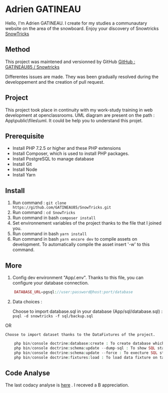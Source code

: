 # Adrien GATINEAU

Hello, I'm Adrien GATINEAU. I create for my studies a communautary website on the area of the snowboard. Enjoy your discovery of Snowtricks 
[SnowTricks](http://51.15.234.228:8000/public/home)

## Method
This project was maintened and versionned by GitHub
[GitHub : GATINEAU85 / Snowtricks](https://github.com/GATINEAU85/SnowTricks)

Differentes issues are made. They was been gradually resolved during the developpement and the creation of pull request. 

## Project

This project took place in continuity with my work-study training in web development at openclassrooms.
UML diagram are present on the path : App\public\files\uml. It could be help you to understand this projet. 

## Prerequisite 

* Install PHP 7.2.5 or higher and these PHP extensions
* Install Composer, which is used to install PHP packages.
* Install PostgreSQL to manage database
* Install Git
* Install Node
* Install Yarn

## Install 

1. Run command : `git clone https://github.com/GATINEAU85/SnowTricks.git`
2. Run command : `cd SnowTricks`
3. Run command in bash `composer install`
4. Set environnement variables of the project thanks to the file that I joined you.
5. Run command in bash `yarn install`
6. Run command in bash `yarn encore dev` to compile assets on development. To automatically compile the asset insert '-w' to this command.

## More 

1. Config dev environment "App/.env". Thanks to this file, you can configure your database connection.

```php
    DATABASE_URL=pgsql://user:password@host:port/database
```

2. Data choices : 

    Choose to import database.sql in your database (App/sql/database.sql) : `psql -d snowtricks -f sql/backup.sql`

OR

    Choose to import dataset thanks to the DataFixtures of the project. 


```php
    php bin/console doctrine:database:create : To create database which is configured on .env file
    php bin/console doctrine:schema:update --dump-sql : To show SQL statement will be executed
    php bin/console doctrine:schema:update --force : To execture SQL statement and create table on database
    php bin/console doctrine:fixtures:load : To load data fixture on tables
```

## Code Analyse

The last codacy analyse is [here](https://app.codacy.com/manual/GATINEAU85/SnowTricks/files?bid=18370775) . I receved a B appreciation.